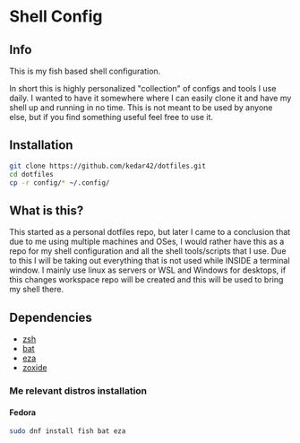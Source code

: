 # Shell Config

## Info

This is my fish based shell configuration.

In short this is highly personalized "collection" of configs and tools I use daily. I wanted to have it somewhere where I can easily clone it and have my shell up and running in no time. This is not meant to be used by anyone else, but if you find something useful feel free to use it.

## Installation

```bash
git clone https://github.com/kedar42/dotfiles.git
cd dotfiles
cp -r config/* ~/.config/
```

## What is this?

This started as a personal dotfiles repo, but later I came to a conclusion that due to me using multiple machines and OSes, I would rather have this as a repo for my shell configuration and all the shell tools/scripts that I use. Due to this I will be taking out everything that is not used while INSIDE a terminal window. I mainly use linux as servers or WSL and Windows for desktops, if this changes workspace repo will be created and this will be used to bring my shell there.

## Dependencies

- [zsh](https://fishshell.com/)
- [bat](https://github.com/sharkdp/bat)
- [eza](https://github.com/eza-community/eza)
- [zoxide](https://github.com/ajeetdsouza/zoxide)
### Me relevant distros installation

#### Fedora

```bash
sudo dnf install fish bat eza
```
